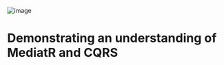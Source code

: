 ![image](https://github.com/user-attachments/assets/72849575-6f85-42da-8093-2b2adcfafd7c)

# Demonstrating an understanding of MediatR and CQRS
